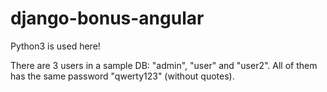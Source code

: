 # django-bonus-angular
Python3 is used here!

There are 3 users in a sample DB: "admin", "user" and "user2".
All of them has the same password "qwerty123" (without quotes).
